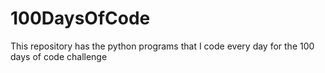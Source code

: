 # 100DaysOfCode
This repository has the python programs that I code every day for the 100 days of code challenge
